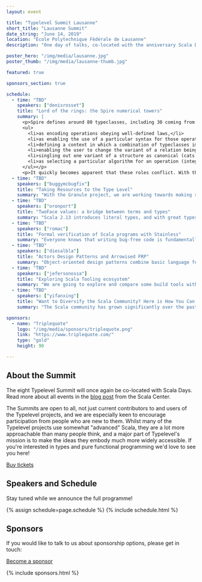 ```yaml
---
layout: event

title: "Typelevel Summit Lausanne"
short_title: "Lausanne Summit"
date_string: "June 14, 2019"
location: "École Polytechnique Fédérale de Lausanne"
description: "One day of talks, co-located with the anniversary Scala Days."

poster_hero: "/img/media/lausanne.jpg"
poster_thumb: "/img/media/lausanne-thumb.jpg"

featured: true

sponsors_section: true

schedule:
  - time: "TBD"
    speakers: ["denisrosset"]
    title: "Lord of the rings: the Spire numerical towers"
    summary: |
      <p>Spire defines around 80 typeclasses, including 30 coming from algebra and cats-kernel. We’ll see how much of that structure is dictated by mathematical laws, and which parts are the result of design decisions that balance different tradeoffs. In particular, we’ll discuss the different roles played by typeclasses in the Scala ecosystem:
      <ul>
        <li>as encoding operations obeying well-defined laws,</li>
        <li>as enabling the use of a particular syntax for those operations, if possible close to the mathematical notation of a domain (and subfields often disagree on the notation!),</li>
        <li>defining a context in which a combination of typeclasses implicitly imposes additional laws (for example, the ordering of numbers and addition),</li>
        <li>enabling the user to change the variant of a relation being used (Order),</li>
        <li>singling out one variant of a structure as canonical (cats: the additive Group for integers),</li>
        <li>as selecting a particular algorithm for an operation (integer factorization: deterministic or Monte-Carlo).</li>
      </ul></p>
      <p>It quickly becomes apparent that these roles conflict. With this in mind, we’ll have a look at some design choices made in Spire. We’ll discuss success stories, such as the clarification of the laws of the % operator, the commutative ring tower that formalizes integer factorization and Euclidean division. We’ll also discuss parts where trade offs have been made, such as the triplication of group structures (Group, AdditiveGroup, MultiplicativeGroup), the problem of coherent instances, especially when various typeclasses are combined. Time permitting, we’ll also discuss issues with law-based property checks (precision, range, time and memory complexity).</p>
  - time: "TBD"
    speakers: ["buggymcbugfix"]
    title: "Taking Resources to the Type Level"
    summary: "With the Granule project, we are working towards making statically typed functional languages more resource-aware, hence providing a way to enforce stateful protocols regarding memory, file handles, network interaction, etc. Static enforcement of security policies and first-class support for multi-stage programming are further examples of what is possible in a type system based on Linear Logic and Graded Modalities. We present Granule, a functional programming language which combines parametric polymorphism and indexed types with such a type system. Granule programs will probably look very familiar to you, especially if you know some Haskell/ML, but in Granule’s type system we can reason about much more. Hillel Wayne’s Great Theorem Prover Showdown has made a point of the fact that there are many things we can’t easily reason about with functional (programming | proving)—up until now! We will implement leftPad in Granule and prove it correct with little more effort that writing the type signatures. We will then breeze through how Granule’s type system very naturally supports session-typed channels and safe mutable arrays."
  - time: "TBD"
    speakers: ["oronport"]
    title: "TwoFace values: a bridge between terms and types"
    summary: "Scala 2.13 introduces literal types, and with great types comes great thirst for power to control them. In this talk we get acquainted with the singleton-ops library, a typelevel programming library that enables constraining and performing operations on literal types. We learn about the library’s TwoFace value feature, and how it can be used to bridge the gap between types and terms by converting a type expression to term expression and vice-versa."
  - time: "TBD"
    speakers: ["romac"]
    title: "Formal verification of Scala programs with Stainless"
    summary: "Everyone knows that writing bug-free code is fundamentally difficult, and that bugs will sometimes sneak in even in the presence of unit- or property-based tests. One solution to this problem is formal software verification. Formal verification allows users to statically verify that software systems will never crash nor diverge, and will in addition satisfy given functional correctness properties. In this talk, I will present Stainless, a verification system for an expressive subset of Scala. I will start by explaining what formal verification is, what are some of the challenges people encounter when putting it into practice, and how it can be made more practical. Then I will give a high-level overview of Stainless, and finally present a few verified programs, such as a small actor system, a parallel map-reduce implementation, as well as a little surprise! I’ll also demonstrate the tooling we have developed around Stainless which lets users easily integrate Stainless in their SBT-based Scala projects."
  - time: "TBD"
    speakers: ["diesalbla"]
    title: "Actors Design Patterns and Arrowised FRP"
    summary: "Object-oriented design patterns combine basic language features to solve coding problems in an extensible way. In functional Scala, we solve those coding problems with functions, combinators, and type-classes, so design patterns are less relevant. Actor design patterns combine basic features of the actors to solve coding problems in an extensible way. Arrowised functional reactive programming (based on languages like Scala and Haskell also offers a way to solve those coding problem using functions, combinators, and type-classes. This talk describes a prototype implementation of AFRP and its primitive types and functions, discusses its similarities to actors, and then describes how some actor design patterns in the existing literature corresponds to constructions of AFRP."
  - time: "TBD"
    speakers: ["jefersonossa"]
    title: "Exploring Scala Tooling ecosystem"
    summary: "We are going to explore and compare some build tools with special focus on LSP/BSP implementations, IDEs and text editor support. To help the audience’s judgement about the tools that are suitable for their particular needs this talk aims to get attendees familiar with terms like SemanticDB, Metals, Bloop, SBT, Pants, Bazel, Ensime, IntelliJ IDE, Scala IDE, Dotty IDE and other honorific mentions."
  - time: "TBD"
    speakers: ["yifanxing"]
    title: "Want to Diversify the Scala Community? Here is How You Can Help!"
    summary: "The Scala community has grown significantly over the past 15 years. As a community, we wrote millions of lines of code and developed hundreds of projects. While the language is thriving, there is still room to contribute to the community. Different from other tech talks, this talk focuses on contributing to the diversity aspect of the community. It explains the significance and benefits of diversity, and it proposes solutions to diversify and improve the community. One of the best ways to grow the community and to bring diversity into the community is to organize ScalaBridge workshops, which are intended to provide resources for people from underrepresented populations to learn Scala. (Diversity comes in many forms: race, gender, age, religion, culture, sexual orientation, socioeconomic background, etc.) While the workshops have positive and lasting impacts, it cannot be done by one individual or by a single organization. In order for the Scala community to become more diverse, we need your help to scale up! Attend this talk to learn about how to contribute to our community!"

sponsors:
  - name: "Triplequote"
    logo: "/img/media/sponsors/triplequote.png"
    link: "https://www.triplequote.com/"
    type: "gold"
    height: 90

---
```


## About the Summit

The eight Typelevel Summit will once again be co-located with Scala Days.
Read more about all events in the <a href="https://www.scala-lang.org/blog/2019/01/17/scala-days-2019-celebrating-collaborative-success.html">blog post</a> from the Scala Center.

The Summits are open to all, not just current contributors to and users of the Typelevel projects, and we are especially keen to encourage participation from people who are new to them.
Whilst many of the Typelevel projects use somewhat "advanced" Scala, they are a lot more approachable than many people think, and a major part of Typelevel's mission is to make the ideas they embody much more widely accessible.
If you're interested in types and pure functional programming we'd love to see you here!

<a class="btn large" href="https://ti.to/typelevel-summit/typelevel-summit-lausanne-2019">Buy tickets</a>

## Speakers and Schedule

Stay tuned while we announce the full programme!

{% assign schedule=page.schedule %}
{% include schedule.html %}

## Sponsors

If you would like to talk to us about sponsorship options, please get in touch:

<a class="btn large" href="mailto:info@typelevel.org">Become a sponsor</a>

{% include sponsors.html %}

